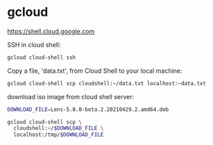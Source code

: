 # gcloud

https://shell.cloud.google.com

SSH in cloud shell:
```bash
gcloud cloud-shell ssh
```

Copy a file, 'data.txt', from Cloud Shell to your local machine:
```bash
gcloud cloud-shell scp cloudshell:~/data.txt localhost:~data.txt
```

download iso image from cloud shell server:
```bash
DOWNLOAD_FILE=Lens-5.0.0-beta.2.20210429.2.amd64.deb

gcloud cloud-shell scp \
  cloudshell:~/$DOWNLOAD_FILE \
  localhost:/tmp/$DOWNLOAD_FILE
```
